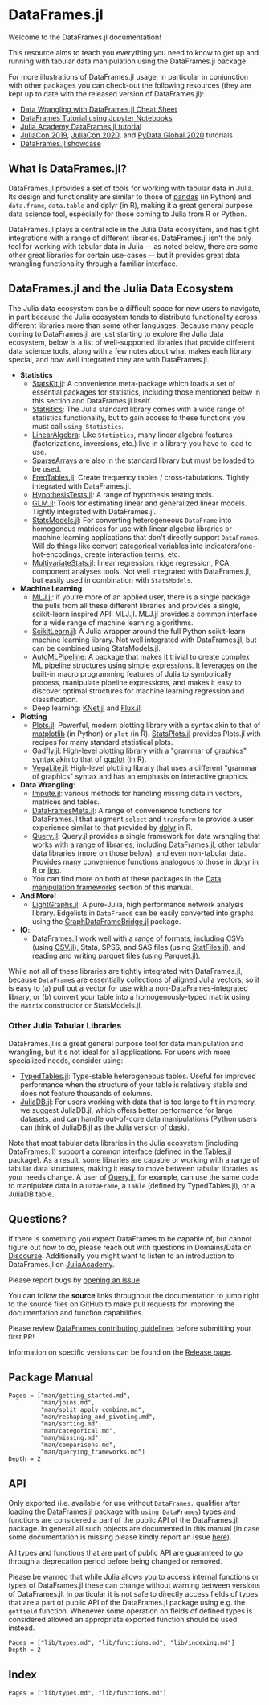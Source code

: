 # DataFrames.jl

Welcome to the DataFrames.jl documentation!

This resource aims to teach you everything you need to know to get up and
running with tabular data manipulation using the DataFrames.jl package.

For more illustrations of DataFrames.jl usage, in particular in conjunction with
other packages you can check-out the following resources
(they are kept up to date with the released version of DataFrames.jl):
* [Data Wrangling with DataFrames.jl Cheat Sheet](https://www.ahsmart.com/pub/data-wrangling-with-data-frames-jl-cheat-sheet/)
* [DataFrames Tutorial using Jupyter Notebooks](https://github.com/bkamins/Julia-DataFrames-Tutorial/)
* [Julia Academy DataFrames.jl tutorial](https://github.com/JuliaAcademy/DataFrames)
* [JuliaCon 2019](https://github.com/bkamins/JuliaCon2019-DataFrames-Tutorial), [JuliaCon 2020](https://github.com/bkamins/JuliaCon2020-DataFrames-Tutorial), and [PyData Global 2020](https://github.com/bkamins/PyDataGlobal2020) tutorials
* [DataFrames.jl showcase](https://github.com/bkamins/DataFrames-Showcase)

## What is DataFrames.jl?

DataFrames.jl provides a set of tools for working with tabular data in Julia.
Its design and functionality are similar to those of
[pandas](https://pandas.pydata.org/) (in Python) and `data.frame`, `data.table`
and dplyr (in R), making it  a great general purpose data science tool,
especially for those  coming to Julia from R or Python.

DataFrames.jl plays a central role in the Julia Data ecosystem, and has tight
integrations with a range of different libraries. DataFrames.jl isn't the only
tool for working with tabular data in Julia -- as noted below, there are some
other great libraries for certain use-cases -- but it provides great data
wrangling functionality through a familiar interface.

## DataFrames.jl and the Julia Data Ecosystem

The Julia data ecosystem can be a difficult space for new users to navigate, in
part because the Julia ecosystem tends to distribute functionality across
different libraries more than some other languages. Because many people coming
to DataFrames.jl are just starting to explore the Julia data ecosystem, below is
a list of well-supported libraries that provide different data science tools,
along with a few notes about what makes each library special, and how well
integrated they are with DataFrames.jl.


- **Statistics**
    - [StatsKit.jl](https://github.com/JuliaStats/StatsKit.jl): A convenience
      meta-package which loads a set of essential packages for statistics,
      including those mentioned below in this section and DataFrames.jl itself.
    - [Statistics](https://docs.julialang.org/en/v1/stdlib/Statistics/):
      The Julia standard library comes with a wide range of statistics functionality,
      but to gain access to these functions you must call `using Statistics`.
    - [LinearAlgebra](https://docs.julialang.org/en/v1/stdlib/LinearAlgebra/):
      Like `Statistics`, many linear algebra features (factorizations, inversions, etc.)
      live in a library you have to load to use.
    - [SparseArrays](https://docs.julialang.org/en/v1/stdlib/SparseArrays/)
      are also in the standard library but must be loaded to be used.
    - [FreqTables.jl](https://github.com/nalimilan/FreqTables.jl): Create
      frequency tables / cross-tabulations. Tightly integrated with DataFrames.jl.
    - [HypothesisTests.jl](https://juliastats.org/HypothesisTests.jl/stable/):
      A range of hypothesis testing tools.
    - [GLM.jl](https://juliastats.org/GLM.jl/stable/manual/): Tools for estimating
      linear and generalized linear models. Tightly integrated with DataFrames.jl.
    - [StatsModels.jl](https://juliastats.org/StatsModels.jl/stable/):
      For converting heterogeneous `DataFrame` into homogenous matrices for use
      with linear algebra libraries or machine learning applications that don't
      directly support `DataFrame`s. Will do things like convert categorical
      variables into indicators/one-hot-encodings, create interaction terms, etc.
    - [MultivariateStats.jl](https://multivariatestatsjl.readthedocs.io/en/stable/index.html):
      linear regression, ridge regression, PCA, component analyses tools.
      Not well integrated with DataFrames.jl,
      but easily used in combination with `StatsModels`.
- **Machine Learning**
    - [MLJ.jl](https://github.com/alan-turing-institute/MLJ.jl):
      if you're more of an applied user, there is a single package the pulls
      from all these different libraries and provides a single, scikit-learn
      inspired API: MLJ.jl. MLJ.jl provides a common interface for a wide range
      of machine learning algorithms.
    - [ScikitLearn.jl](https://cstjean.github.io/ScikitLearn.jl/stable/):
      A Julia wrapper around the full Python scikit-learn machine learning library.
      Not well integrated with DataFrames.jl, but can be combined using StatsModels.jl.
    - [AutoMLPipeline](https://github.com/IBM/AutoMLPipeline.jl):
      A package that makes it trivial to create complex ML 
      pipeline structures using simple expressions. It leverages 
      on the built-in macro programming features of Julia to 
      symbolically process, manipulate pipeline expressions, 
      and makes it easy to discover optimal structures for 
      machine learning regression and classification.
    - Deep learning:
      [KNet.jl](https://denizyuret.github.io/Knet.jl/stable/tutorial/#Introduction-to-Knet-1)
      and [Flux.jl](https://github.com/FluxML/Flux.jl).
- **Plotting**
    - [Plots.jl](http://docs.juliaplots.org/latest/): Powerful, modern plotting
      library with a syntax akin to that of [matplotlib](https://matplotlib.org/)
      (in Python) or `plot` (in R).
      [StatsPlots.jl](http://docs.juliaplots.org/latest/tutorial/#Using-Plot-Recipes-1)
      provides Plots.jl with recipes for many standard statistical plots.
    - [Gadfly.jl](http://gadflyjl.org/stable/): High-level plotting library with
      a "grammar of graphics" syntax akin to that of
      [ggplot](https://ggplot2.tidyverse.org/reference/ggplot.html) (in R).
    - [VegaLite.jl](https://www.queryverse.org/VegaLite.jl/stable/): High-level
      plotting library that uses a different "grammar of graphics" syntax and has
      an emphasis on interactive graphics.
- **Data Wrangling**:
    - [Impute.jl](https://github.com/invenia/Impute.jl):
      various methods for handling missing data in vectors, matrices and tables.
    - [DataFramesMeta.jl](https://github.com/JuliaData/DataFramesMeta.jl):
      A range of convenience functions for DataFrames.jl that augment `select` and
      `transform` to provide a user experience similar to that provided by
      [dplyr](https://dplyr.tidyverse.org/) in R.
    - [Query.jl](https://github.com/queryverse/Query.jl): Query.jl provides a single
      framework for data wrangling that works with a range of libraries, including
      DataFrames.jl, other tabular data libraries (more on those below), and even
      non-tabular data. Provides many convenience functions analogous to those in
      dplyr in R or [linq](https://en.wikipedia.org/wiki/Language_Integrated_Query).
    - You can find more on both of these packages in the
      [Data manipulation frameworks](@ref) section of this manual.
- **And More!**
    - [LightGraphs.jl](https://github.com/JuliaGraphs/LightGraphs.jl): A pure-Julia,
      high performance network analysis library. Edgelists in `DataFrame`s can be
      easily converted into graphs using the
      [GraphDataFrameBridge.jl](https://github.com/JuliaGraphs/GraphDataFrameBridge.jl)
      package.
- **IO**:
    - DataFrames.jl work well with a range of formats, including
      CSVs (using [CSV.jl](https://github.com/JuliaData/CSV.jl)),
      Stata, SPSS, and SAS files (using
      [StatFiles.jl](https://github.com/queryverse/StatFiles.jl)),
      and reading and writing parquet files
      (using [Parquet.jl](https://github.com/JuliaIO/Parquet.jl)).

While not all of these libraries are tightly integrated with DataFrames.jl,
because `DataFrame`s are essentially collections of aligned Julia vectors, so it
is easy to (a) pull out a vector for use with a non-DataFrames-integrated
library, or (b) convert your table into a homogenously-typed matrix using the
`Matrix` constructor or StatsModels.jl.

### Other Julia Tabular Libraries

DataFrames.jl is a great general purpose tool for data manipulation and
wrangling, but it's not ideal for all applications. For users with more
specialized needs, consider using:

- [TypedTables.jl](https://juliadata.github.io/TypedTables.jl/stable/):
  Type-stable heterogeneous tables. Useful for improved performance when the
  structure of your table is relatively stable and does not feature thousands of
  columns.
- [JuliaDB.jl](https://juliadata.github.io/JuliaDB.jl/stable/): For users
  working with data that is too large to fit in memory, we suggest JuliaDB.jl,
  which offers better performance for large datasets, and can handle out-of-core
  data manipulations (Python users can think of JuliaDB.jl as the Julia version of
  [dask](https://dask.org/)).

Note that most tabular data libraries in the Julia ecosystem (including
DataFrames.jl) support a common interface (defined in the
[Tables.jl](https://github.com/JuliaData/Tables.jl) package). As a result, some
libraries are capable or working with a range of tabular data structures, making
it easy to move between tabular libraries as your needs change. A user of
[Query.jl](https://github.com/queryverse/Query.jl), for example, can use the
same code to manipulate data in a `DataFrame`, a `Table` (defined by
TypedTables.jl), or a JuliaDB table.

## Questions?

If there is something you expect DataFrames to be capable of, but
cannot figure out how to do, please reach out with questions in Domains/Data on
[Discourse](https://discourse.julialang.org/new-topic?title=[DataFrames%20Question]:%20&body=%23%20Question:%0A%0A%23%20Dataset%20(if%20applicable):%0A%0A%23%20Minimal%20Working%20Example%20(if%20applicable):%0A&category=Domains/Data&tags=question).
Additionally you might want to listen to an introduction to DataFrames.jl on
[JuliaAcademy](https://juliaacademy.com/p/introduction-to-dataframes-jl).

Please report bugs by
[opening an issue](https://github.com/JuliaData/DataFrames.jl/issues/new).

You can follow the **source** links throughout the documentation to jump right
to the source files on GitHub to make pull requests for improving the
documentation and function capabilities.

Please review [DataFrames contributing
guidelines](https://github.com/JuliaData/DataFrames.jl/blob/master/CONTRIBUTING.md)
before submitting your first PR!

Information on specific versions can be found on the [Release
page](https://github.com/JuliaData/DataFrames.jl/releases).

## Package Manual

```@contents
Pages = ["man/getting_started.md",
         "man/joins.md",
         "man/split_apply_combine.md",
         "man/reshaping_and_pivoting.md",
         "man/sorting.md",
         "man/categorical.md",
         "man/missing.md",
         "man/comparisons.md",
         "man/querying_frameworks.md"]
Depth = 2
```

## API

Only exported (i.e. available for use without `DataFrames.` qualifier after
loading the DataFrames.jl package with `using DataFrames`) types and functions
are considered a part of the public API of the DataFrames.jl package. In general
all such objects are documented in this manual (in case some documentation is
missing please kindly report an issue
[here](https://github.com/JuliaData/DataFrames.jl/issues/new)).

All types and functions that are part of public API are guaranteed to go through
a deprecation period before being changed or removed.

Please be warned that while Julia allows you to access internal functions or
types of DataFrames.jl these can change without warning between versions of
DataFrames.jl. In particular it is not safe to directly access fields of types
that are a part of public API of the DataFrames.jl package using e.g. the
`getfield` function. Whenever some operation on fields of defined types is
considered allowed an appropriate exported function should be used instead.

```@contents
Pages = ["lib/types.md", "lib/functions.md", "lib/indexing.md"]
Depth = 2
```

## Index

```@index
Pages = ["lib/types.md", "lib/functions.md"]
```
